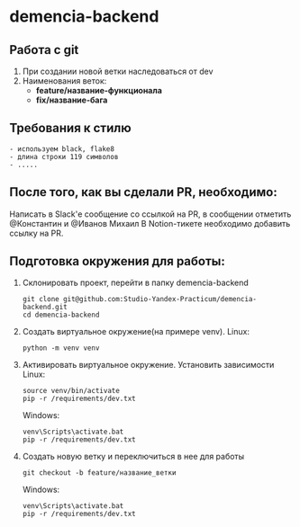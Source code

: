 # demencia-backend

## Работа с git
1. При создании новой ветки наследоваться от dev
2. Наименования веток:
    - **feature/название-функционала**
    - **fix/название-бага**

## Требования к стилю
    - используем black, flake8
    - длина строки 119 символов
    - .....

## После того, как вы сделали PR, необходимо:
Написать в Slack'е сообщение со ссылкой на PR, в сообщении отметить @Константин и @Иванов Михаил
В Notion-тикете необходимо добавить ссылку на PR.

## Подготовка окружения для работы:
1. Склонировать проект, перейти в папку demencia-backend
    ```shell
    git clone git@github.com:Studio-Yandex-Practicum/demencia-backend.git
    cd demencia-backend
    ```
2. Создать виртуальное окружение(на примере venv).
    Linux:
	```shell
    python -m venv venv
    ```
3. Активировать виртуальное окружение. Установить зависимости
    Linux:
	```shell
    source venv/bin/activate
    pip -r /requirements/dev.txt
    ```
	Windows:
	```shell
    venv\Scripts\activate.bat
    pip -r /requirements/dev.txt
    ```
3. Создать новую ветку и переключиться в нее для работы
	```shell
    git checkout -b feature/название_ветки
    ```
	Windows:
	```shell
    venv\Scripts\activate.bat
    pip -r /requirements/dev.txt
    ```
